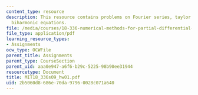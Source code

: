 ```yaml
---
content_type: resource
description: This resource contains problems on Fourier series, taylor series, and
  biharmonic equations.
file: /media/courses/18-336-numerical-methods-for-partial-differential-equations-spring-2009/2b5060d8686e70da97960028c071a640_MIT18_336s09_hw01.pdf
file_type: application/pdf
learning_resource_types:
- Assignments
ocw_type: OCWFile
parent_title: Assignments
parent_type: CourseSection
parent_uid: aaa0e947-a6f6-b29c-5225-98b90ee31944
resourcetype: Document
title: MIT18_336s09_hw01.pdf
uid: 2b5060d8-686e-70da-9796-0028c071a640
---
```

